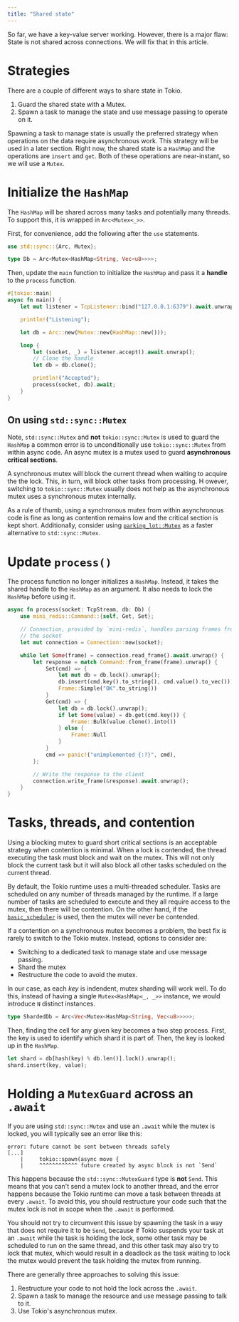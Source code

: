 ```yaml
---
title: "Shared state"
---
```


So far, we have a key-value server working. However, there is a major flaw:
State is not shared across connections. We will fix that in this article.

# Strategies

There are a couple of different ways to share state in Tokio.

1. Guard the shared state with a Mutex.
2. Spawn a task to manage the state and use message passing to operate on it.

Spawning a task to manage state is usually the preferred strategy when
operations on the data require asynchronous work. This strategy will be used in
a later section. Right now, the shared state is a `HashMap` and the operations
are `insert` and `get`. Both of these operations are near-instant, so we
will use a `Mutex`.

# Initialize the `HashMap`

The `HashMap` will be shared across many tasks and potentially many threads. To
support this, it is wrapped in `Arc<Mutex<_>>`.

First, for convenience, add the following after the `use` statements.

```rust
use std::sync::{Arc, Mutex};

type Db = Arc<Mutex<HashMap<String, Vec<u8>>>>;
```

Then, update the `main` function to initialize the `HashMap` and pass it a
**handle** to the `process` function.

```rust
#[tokio::main]
async fn main() {
    let mut listener = TcpListener::bind("127.0.0.1:6379").await.unwrap();

    println!("Listening");

    let db = Arc::new(Mutex::new(HashMap::new()));

    loop {
        let (socket, _) = listener.accept().await.unwrap();
        // Clone the handle
        let db = db.clone();

        println!("Accepted");
        process(socket, db).await;
    }
}
```

## On using `std::sync::Mutex`

Note, `std::sync::Mutex` and **not** `tokio::sync::Mutex` is used to guard the
`HashMap` a common error is to unconditionally use `tokio::sync::Mutex` from
within async code. An async mutex is a mutex used to guard **asynchronous
critical sections**.

A synchronous mutex will block the current thread when waiting to acquire the
the lock. This, in turn, will block other tasks from processing. H  owever,
switching to `tokio::sync::Mutex` usually does not help as the asynchronous
mutex uses a synchronous mutex internally.

As a rule of thumb, using a synchronous mutex from within asynchronous code is
fine as long as contention remains low and the critical section is kept short.
Additionally, consider using [`parking_lot::Mutex`][parking_lot] as a faster
alternative to `std::sync::Mutex`.

[parking_lot]: https://docs.rs/parking_lot/0.10.2/parking_lot/type.Mutex.html

# Update `process()`

The process function no longer initializes a `HashMap`. Instead, it takes the
shared handle to the `HashMap` as an argument. It also needs to lock the
`HashMap` before using it.

```rust
async fn process(socket: TcpStream, db: Db) {
    use mini_redis::Command::{self, Get, Set};

    // Connection, provided by `mini-redis`, handles parsing frames from
    // the socket
    let mut connection = Connection::new(socket);

    while let Some(frame) = connection.read_frame().await.unwrap() {
        let response = match Command::from_frame(frame).unwrap() {
            Set(cmd) => {
                let mut db = db.lock().unwrap();
                db.insert(cmd.key().to_string(), cmd.value().to_vec());
                Frame::Simple("OK".to_string())
            }           
            Get(cmd) => {
                let db = db.lock().unwrap();
                if let Some(value) = db.get(cmd.key()) {
                    Frame::Bulk(value.clone().into())
                } else {
                    Frame::Null
                }
            }
            cmd => panic!("unimplemented {:?}", cmd),
        };

        // Write the response to the client
        connection.write_frame(&response).await.unwrap();
    }
}
```

# Tasks, threads, and contention

Using a blocking mutex to guard short critical sections is an acceptable
strategy when contention is minimal. When a lock is contended, the thread
executing the task must block and wait on the mutex. This will not only block
the current task but it will also block all other tasks scheduled on the current
thread.

By default, the Tokio runtime uses a multi-threaded scheduler. Tasks are
scheduled on any number of threads managed by the runtime. If a large number of
tasks are scheduled to execute and they all require access to the mutex, then
there will be contention. On the other hand, if the [`basic_scheduler`][basic]
is used, then the mutex will never be contended.

If a contention on a synchronous mutex becomes a problem, the best fix is rarely
to switch to the Tokio mutex. Instead, options to consider are:

- Switching to a dedicated task to manage state and use message passing.
- Shard the mutex
- Restructure the code to avoid the mutex.

In our case, as each *key* is indendent, mutex sharding will work well. To do
this, instead of having a single `Mutex<HashMap<_, _>>` instance, we would
introduce `N` distinct instances.

```rust
type ShardedDb = Arc<Vec<Mutex<HashMap<String, Vec<u8>>>>>;
```

Then, finding the cell for any given key becomes a two step process. First, the
key is used to identify which shard it is part of. Then, the key is looked up in
the `HashMap`.

```rust
let shard = db[hash(key) % db.len()].lock().unwrap();
shard.insert(key, value);
```

[basic]: https://docs.rs/tokio/0.2/tokio/runtime/index.html#basic-scheduler

# Holding a `MutexGuard` across an `.await`

If you are using `std::sync::Mutex` and use an `.await` while the mutex is
locked, you will typically see an error like this:

```text
error: future cannot be sent between threads safely
[...]
    |     tokio::spawn(async move {
    |     ^^^^^^^^^^^^ future created by async block is not `Send`
```

This happens because the `std::sync::MutexGuard` type is **not** `Send`. This
means that you can't send a mutex lock to another thread, and the error happens
because the Tokio runtime can move a task between threads at every `.await`.
To avoid this, you should restructure your code such that the mutex lock is not
in scope when the `.await` is performed.

You should not try to circumvent this issue by spawning the task in a way that
does not require it to be `Send`, because if Tokio suspends your task at an
`.await` while the task is holding the lock, some other task may be scheduled to
run on the same thread, and this other task may also try to lock that mutex,
which would result in a deadlock as the task waiting to lock the mutex would
prevent the task holding the mutex from running.

There are generally three approaches to solving this issue:

1. Restructure your code to not hold the lock across the `.await`.
2. Spawn a task to manage the resource and use message passing to talk to it.
3. Use Tokio's asynchronous mutex.


[`MutexGuard`]: https://doc.rust-lang.org/stable/std/sync/struct.MutexGuard.html
